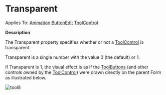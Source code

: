 




<h1 class="heading"><span class="name">Transparent</span></h1>

Applies To: [Animation](./animation.md) [ButtonEdit](./buttonedit.md) [ToolControl](./toolcontrol.md)


**Description**


The Transparent property specifies whether or not a [ToolControl](./toolcontrol.md) is transparent.


Transparent is a single number with the value 0 (the default) or 1.


If Transparent is 1, the visual effect is as if the [ToolButtons](./toolbutton.md) (and other controls owned by the [ToolControl](./toolcontrol.md)) were drawn directly on the parent Form as illustrated below.


![tool8](../img/tool8.gif)



